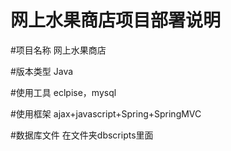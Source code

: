 # 网上水果商店项目部署说明

#项目名称 网上水果商店

#版本类型 Java

#使用工具 eclpise，mysql

#使用框架 ajax+javascript+Spring+SpringMVC

#数据库文件 在文件夹dbscripts里面

